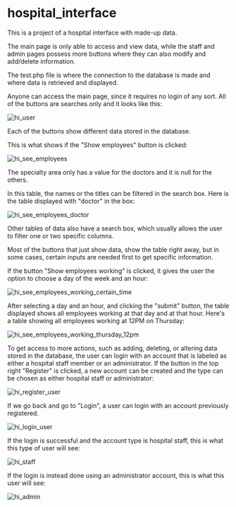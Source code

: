 # hospital_interface

This is a project of a hospital interface with made-up data.

The main page is only able to access and view data, while the staff and admin pages possess more buttons where they can also modify and add/delete information.

The test.php file is where the connection to the database is made and where data is retrieved and displayed.

Anyone can access the main page, since it requires no login of any sort. All of the buttons are searches only and it looks like this:

![hi_user](https://user-images.githubusercontent.com/36230040/176589032-1200299f-dd49-4466-b6ba-d1ca8a95d05e.png)

Each of the buttons show different data stored in the database.

This is what shows if the "Show employees" button is clicked:

![hi_see_employees](https://user-images.githubusercontent.com/36230040/176589880-568f43cd-9e2c-480e-ab4c-ee2ebc31d179.png)

The specialty area only has a value for the doctors and it is null for the others.

In this table, the names or the titles can be filtered in the search box. Here is the table displayed with "doctor" in the box:

![hi_see_employees_doctor](https://user-images.githubusercontent.com/36230040/176590291-1838d2fb-f508-436c-8356-fa21a7950cfc.png)

Other tables of data also have a search box, which usually allows the user to filter one or two specific columns.

Most of the buttons that just show data, show the table right away, but in some cases, certain inputs are needed first to get specific information.

If the button "Show employees working" is clicked, it gives the user the option to choose a day of the week and an hour:

![hi_see_employees_working_certain_time](https://user-images.githubusercontent.com/36230040/177008140-93215f4a-7e4b-4e93-8726-a9782a3c7249.png)

After selecting a day and an hour, and clicking the "submit" button, the table displayed shows all employees working at that day and at that hour. Here's a table showing all employees working at 12PM on Thursday:

![hi_see_employees_working_thursday_12pm](https://user-images.githubusercontent.com/36230040/177008223-39f248ee-93d4-4e24-867d-5e20f3d9c3a3.png)

To get access to more actions, such as adding, deleting, or altering data stored in the database, the user can login with an account that is labeled as either a hospital staff member or an administrator. If the button in the top right "Register" is clicked, a new account can be created and the type can be chosen as either hospital staff or administrator:

![hi_register_user](https://user-images.githubusercontent.com/36230040/177009684-8537cdae-53d7-464b-808e-15434471eb44.png)

If we go back and go to "Login", a user can login with an account previously registered.

![hi_login_user](https://user-images.githubusercontent.com/36230040/177009764-8efb566e-768c-41e6-946c-2ab605b274f8.png)

If the login is successful and the account type is hospital staff, this is what this type of user will see:

![hi_staff](https://user-images.githubusercontent.com/36230040/177009849-be03a526-155a-46fb-818c-91b506700fb8.png)

If the login is instead done using an administrator account, this is what this user will see:

![hi_admin](https://user-images.githubusercontent.com/36230040/177009943-eff349e6-44c6-4b6c-af52-face6b7cbe1c.png)



